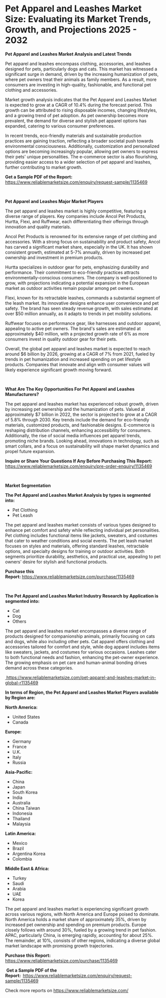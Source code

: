 <p><h1>Pet Apparel and Leashes Market Size: Evaluating its Market Trends, Growth, and Projections 2025 - 2032</h1></p><p><strong>Pet Apparel and Leashes Market Analysis and Latest Trends</strong></p>
<p><p>Pet apparel and leashes encompass clothing, accessories, and leashes designed for pets, particularly dogs and cats. This market has witnessed a significant surge in demand, driven by the increasing humanization of pets, where pet owners treat their animals as family members. As a result, more consumers are investing in high-quality, fashionable, and functional pet clothing and accessories.</p><p>Market growth analysis indicates that the Pet Apparel and Leashes Market is expected to grow at a CAGR of 10.4% during the forecast period. This growth can be attributed to rising disposable incomes, changing lifestyles, and a growing trend of pet adoption. As pet ownership becomes more prevalent, the demand for diverse and stylish pet apparel options has expanded, catering to various consumer preferences.</p><p>In recent trends, eco-friendly materials and sustainable production practices are gaining traction, reflecting a broader societal push towards environmental consciousness. Additionally, customization and personalized options are becoming increasingly popular, allowing pet owners to express their pets' unique personalities. The e-commerce sector is also flourishing, providing easier access to a wider selection of pet apparel and leashes, further contributing to market growth.</p></p>
<p><strong>Get a Sample PDF of the Report:&nbsp;</strong> <a href="https://www.reliablemarketsize.com/enquiry/request-sample/1135469?utm_campaign=2773&utm_medium=2&utm_source=Github&utm_content=ia&utm_term=25032025&utm_id=pet-apparel-and-leashes">https://www.reliablemarketsize.com/enquiry/request-sample/1135469</a></p>
<p>&nbsp;</p>
<p><strong>Pet Apparel and Leashes Major Market Players</strong></p>
<p><p>The pet apparel and leashes market is highly competitive, featuring a diverse range of players. Key companies include Ancol Pet Products, Hurtta, Flexi, and Ruffwear, each differentiating their offerings through innovation and quality materials.</p><p>Ancol Pet Products is renowned for its extensive range of pet clothing and accessories. With a strong focus on sustainability and product safety, Ancol has carved a significant market share, especially in the UK. It has shown consistent growth, estimated at 5-7% annually, driven by increased pet ownership and investment in premium products.</p><p>Hurtta specializes in outdoor gear for pets, emphasizing durability and performance. Their commitment to eco-friendly practices attracts environmentally-conscious consumers. The company is well-positioned to grow, with projections indicating a potential expansion in the European market as outdoor activities remain popular among pet owners.</p><p>Flexi, known for its retractable leashes, commands a substantial segment of the leash market. Its innovative designs enhance user convenience and pet safety. The brand has seen steady revenue growth, with sales estimated at over $50 million annually, as it adapts to trends in pet mobility solutions.</p><p>Ruffwear focuses on performance gear, like harnesses and outdoor apparel, appealing to active pet owners. The brand's sales are estimated at approximately $40 million, with a projected growth rate of 6% as more consumers invest in quality outdoor gear for their pets.</p><p>Overall, the global pet apparel and leashes market is expected to reach around $6 billion by 2026, growing at a CAGR of 7% from 2021, fueled by trends in pet humanization and increased spending on pet lifestyle products. Companies that innovate and align with consumer values will likely experience significant growth moving forward.</p></p>
<p>&nbsp;</p>
<p><strong>What Are The Key Opportunities For Pet Apparel and Leashes Manufacturers?</strong></p>
<p><p>The pet apparel and leashes market has experienced robust growth, driven by increasing pet ownership and the humanization of pets. Valued at approximately $7 billion in 2022, the sector is projected to grow at a CAGR of 5.8% through 2030. Key trends include the demand for eco-friendly materials, customized products, and fashionable designs. E-commerce is reshaping distribution channels, enhancing accessibility for consumers. Additionally, the rise of social media influences pet apparel trends, promoting niche brands. Looking ahead, innovations in technology, such as smart collars, and a focus on sustainability will shape market dynamics and propel future expansion.</p></p>
<p><strong>Inquire or Share Your Questions If Any Before Purchasing This Report:</strong> <a href="https://www.reliablemarketsize.com/enquiry/pre-order-enquiry/1135469?utm_campaign=2773&utm_medium=2&utm_source=Github&utm_content=ia&utm_term=25032025&utm_id=pet-apparel-and-leashes">https://www.reliablemarketsize.com/enquiry/pre-order-enquiry/1135469</a></p>
<p>&nbsp;</p>
<p><strong>Market Segmentation</strong></p>
<p><strong>The Pet Apparel and Leashes Market Analysis by types is segmented into:</strong></p>
<p><ul><li>Pet Clothing</li><li>Pet Leash</li></ul></p>
<p><p>The pet apparel and leashes market consists of various types designed to enhance pet comfort and safety while reflecting individual pet personalities. Pet clothing includes functional items like jackets, sweaters, and costumes that cater to weather conditions and social events. The pet leash market focuses on styles and materials, offering standard leashes, retractable options, and specialty designs for training or outdoor activities. Both segments prioritize durability, aesthetics, and practical use, appealing to pet owners' desire for stylish and functional products.</p></p>
<p><strong>Purchase this Report:&nbsp;</strong><a href="https://www.reliablemarketsize.com/purchase/1135469?utm_campaign=2773&utm_medium=2&utm_source=Github&utm_content=ia&utm_term=25032025&utm_id=pet-apparel-and-leashes">https://www.reliablemarketsize.com/purchase/1135469</a></p>
<p>&nbsp;</p>
<p><strong>The Pet Apparel and Leashes Market Industry Research by Application is segmented into:</strong></p>
<p><ul><li>Cat</li><li>Dog</li><li>Others</li></ul></p>
<p><p>The pet apparel and leashes market encompasses a diverse range of products designed for companionship animals, primarily focusing on cats and dogs, while also including other pets. Cat apparel offers clothing and accessories tailored for comfort and style, while dog apparel includes items like sweaters, jackets, and costumes for various occasions. Leashes cater to both functional needs and fashion, enhancing the pet-owner experience. The growing emphasis on pet care and human-animal bonding drives demand across these categories.</p></p>
<p><a href="https://www.reliablemarketsize.com/pet-apparel-and-leashes-market-in-global-r1135469?utm_campaign=2773&utm_medium=2&utm_source=Github&utm_content=ia&utm_term=25032025&utm_id=pet-apparel-and-leashes">&nbsp;https://www.reliablemarketsize.com/pet-apparel-and-leashes-market-in-global-r1135469</a></p>
<p><strong>In terms of Region, the Pet Apparel and Leashes Market Players available by Region are:</strong></p>
<p>
    <p> <strong> North America: </strong>
        <ul>
            <li>United States</li>
            <li>Canada</li>
        </ul>
        </p> 
    <p> <strong> Europe: </strong>
        <ul>
            <li>Germany</li>
            <li>France</li>
            <li>U.K.</li>
            <li>Italy</li>
            <li>Russia</li>
        </ul>
        </p> 
    <p> <strong> Asia-Pacific: </strong>
        <ul>
            <li>China</li>
            <li>Japan</li>
            <li>South Korea</li>
            <li>India</li>
            <li>Australia</li>
            <li>China Taiwan</li>
            <li>Indonesia</li>
            <li>Thailand</li>
            <li>Malaysia</li>
        </ul>
        </p> 
    <p> <strong> Latin America: </strong>
        <ul>
            <li>Mexico</li>
            <li>Brazil</li>
            <li>Argentina Korea</li>
            <li>Colombia</li>
        </ul>
        </p> 
    <p> <strong> Middle East & Africa: </strong>
        <ul>
            <li>Turkey</li>
            <li>Saudi</li>
            <li>Arabia</li>
            <li>UAE</li>
            <li>Korea</li>
        </ul>
    </p>
    </p>
<p><p>The pet apparel and leashes market is experiencing significant growth across various regions, with North America and Europe poised to dominate. North America holds a market share of approximately 35%, driven by increased pet ownership and spending on premium products. Europe closely follows with around 30%, fueled by a growing trend in pet fashion. APAC, particularly China, is emerging rapidly, accounting for about 25%. The remainder, at 10%, consists of other regions, indicating a diverse global market landscape with promising growth trajectories.</p></p>
<p><strong>Purchase this Report: </strong><a href="https://www.reliablemarketsize.com/purchase/1135469?utm_campaign=2773&utm_medium=2&utm_source=Github&utm_content=ia&utm_term=25032025&utm_id=pet-apparel-and-leashes">https://www.reliablemarketsize.com/purchase/1135469</a></p>
<p>&nbsp;<strong>Get a Sample PDF of the Report:&nbsp;&nbsp;</strong><a href="https://www.reliablemarketsize.com/enquiry/request-sample/1135469?utm_campaign=2773&utm_medium=2&utm_source=Github&utm_content=ia&utm_term=25032025&utm_id=pet-apparel-and-leashes">https://www.reliablemarketsize.com/enquiry/request-sample/1135469</a></p>
<p><strong></strong></p>
<p>Check more reports on <a href="https://www.reliablemarketsize.com/?utm_campaign=2773&utm_medium=2&utm_source=Github&utm_content=ia&utm_term=25032025&utm_id=pet-apparel-and-leashes">https://www.reliablemarketsize.com/</a></p>